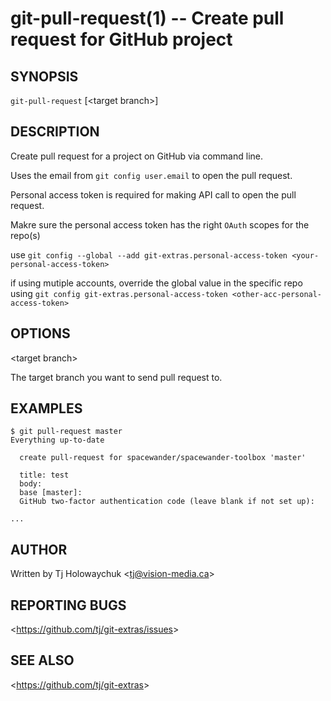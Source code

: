 git-pull-request(1) -- Create pull request for GitHub project
================================

## SYNOPSIS

`git-pull-request` [&lt;target branch&gt;]

## DESCRIPTION

Create pull request for a project on GitHub via command line.

Uses the email from `git config user.email` to open the pull request.

Personal access token is required for making API call to open the pull request. 

Makre sure the personal access token has the right `OAuth` scopes for the repo(s)

use `git config --global --add git-extras.personal-access-token <your-personal-access-token>`

if using mutiple accounts, override the global value in the specific repo using `git config git-extras.personal-access-token <other-acc-personal-access-token>`

## OPTIONS

&lt;target branch&gt;

The target branch you want to send pull request to.

## EXAMPLES

```
$ git pull-request master
Everything up-to-date

  create pull-request for spacewander/spacewander-toolbox 'master'

  title: test
  body:  
  base [master]: 
  GitHub two-factor authentication code (leave blank if not set up): 

...
```

## AUTHOR

Written by Tj Holowaychuk &lt;<tj@vision-media.ca>&gt;

## REPORTING BUGS

&lt;<https://github.com/tj/git-extras/issues>&gt;

## SEE ALSO

&lt;<https://github.com/tj/git-extras>&gt;
